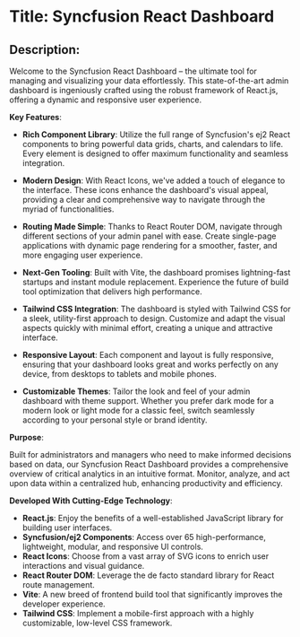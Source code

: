 # Title: Syncfusion React Dashboard

## Description:

Welcome to the Syncfusion React Dashboard – the ultimate tool for managing and visualizing your data effortlessly. This state-of-the-art admin dashboard is ingeniously crafted using the robust framework of React.js, offering a dynamic and responsive user experience.

**Key Features**:

- **Rich Component Library**: Utilize the full range of Syncfusion's ej2 React components to bring powerful data grids, charts, and calendars to life. Every element is designed to offer maximum functionality and seamless integration.

- **Modern Design**: With React Icons, we've added a touch of elegance to the interface. These icons enhance the dashboard's visual appeal, providing a clear and comprehensive way to navigate through the myriad of functionalities.

- **Routing Made Simple**: Thanks to React Router DOM, navigate through different sections of your admin panel with ease. Create single-page applications with dynamic page rendering for a smoother, faster, and more engaging user experience.

- **Next-Gen Tooling**: Built with Vite, the dashboard promises lightning-fast startups and instant module replacement. Experience the future of build tool optimization that delivers high performance.

- **Tailwind CSS Integration**: The dashboard is styled with Tailwind CSS for a sleek, utility-first approach to design. Customize and adapt the visual aspects quickly with minimal effort, creating a unique and attractive interface.

- **Responsive Layout**: Each component and layout is fully responsive, ensuring that your dashboard looks great and works perfectly on any device, from desktops to tablets and mobile phones.

- **Customizable Themes**: Tailor the look and feel of your admin dashboard with theme support. Whether you prefer dark mode for a modern look or light mode for a classic feel, switch seamlessly according to your personal style or brand identity.

**Purpose**:

Built for administrators and managers who need to make informed decisions based on data, our Syncfusion React Dashboard provides a comprehensive overview of critical analytics in an intuitive format. Monitor, analyze, and act upon data within a centralized hub, enhancing productivity and efficiency.

**Developed With Cutting-Edge Technology**:

- **React.js**: Enjoy the benefits of a well-established JavaScript library for building user interfaces.
- **Syncfusion/ej2 Components**: Access over 65 high-performance, lightweight, modular, and responsive UI controls.
- **React Icons**: Choose from a vast array of SVG icons to enrich user interactions and visual guidance.
- **React Router DOM**: Leverage the de facto standard library for React route management.
- **Vite**: A new breed of frontend build tool that significantly improves the developer experience.
- **Tailwind CSS**: Implement a mobile-first approach with a highly customizable, low-level CSS framework.


